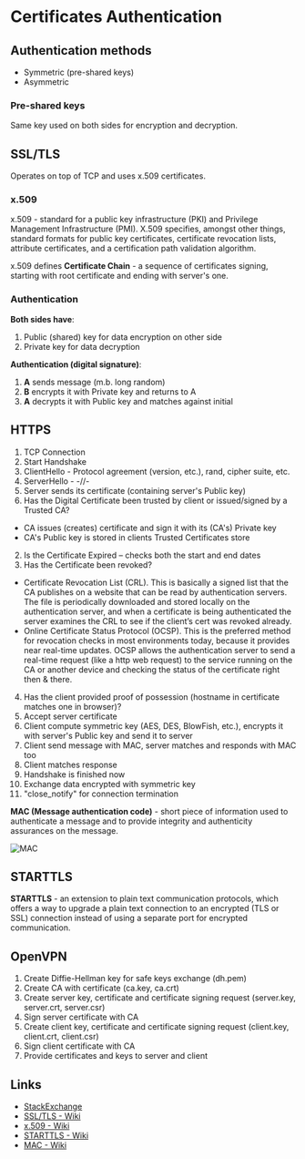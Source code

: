 # Certificates Authentication

## Authentication methods

* Symmetric (pre-shared keys)
* Asymmetric

### Pre-shared keys

Same key used on both sides for encryption and decryption.

## SSL/TLS

Operates on top of TCP and uses x.509 certificates.  

### x.509

x.509 - standard for a public key infrastructure (PKI) 
and Privilege Management Infrastructure (PMI). 
X.509 specifies, amongst other things, standard formats for public key certificates, 
certificate revocation lists, attribute certificates, 
and a certification path validation algorithm.  

x.509 defines **Certificate Chain** - 
a sequence of certificates signing, starting with root certificate 
and ending with server's one.  

### Authentication

**Both sides have**:

1. Public (shared) key for data encryption on other side
2. Private key for data decryption

**Authentication (digital signature)**:

1. **A** sends message (m.b. long random)
2. **B** encrypts it with Private key and returns to A
3. **A** decrypts it with Public key and matches against initial

## HTTPS

1. TCP Connection
2. Start Handshake
2. ClientHello - Protocol agreement (version, etc.), rand, cipher suite, etc.
3. ServerHello - -//-
3. Server sends its certificate (containing server's Public key)
1. Has the Digital Certificate been trusted by client or issued/signed by a Trusted CA?

  * CA issues (creates) certificate and sign it with its (CA's) Private key 
  * CA's Public key is stored in clients Trusted Certificates store

2. Is the Certificate Expired – checks both the start and end dates
3. Has the Certificate been revoked?

  * Certificate Revocation List (CRL). 
    This is basically a signed list that the CA publishes on a website 
    that can be read by authentication servers. 
    The file is periodically downloaded 
    and stored locally on the authentication server, 
    and when a certificate is being authenticated 
    the server examines the CRL to see if the client’s cert was revoked already. 
  * Online Certificate Status Protocol (OCSP). 
    This is the preferred method for revocation checks in most environments today, 
    because it provides near real-time updates. 
    OCSP allows the authentication server to send a real-time request 
    (like a http web request) to the  service running on the CA 
    or another device and checking the status of the certificate 
    right then & there. 

4. Has the client provided proof of possession 
  (hostname in certificate matches one in browser)?
5. Accept server certificate
6. Client compute symmetric key (AES, DES, BlowFish, etc.), 
  encrypts it with server's Public key and send it to server
7. Client send message with MAC, server matches and responds with MAC too
8. Client matches response
9. Handshake is finished now
6. Exchange data encrypted with symmetric key
7. "close_notify" for connection termination

**MAC (Message authentication code)** - 
short piece of information used to authenticate a message and 
to provide integrity and authenticity assurances on the message.  

![MAC](https://en.wikipedia.org/wiki/File:MAC.svg)

## STARTTLS

**STARTTLS** - 
an extension to plain text communication protocols, 
which offers a way to upgrade a plain text connection 
to an encrypted (TLS or SSL) connection 
instead of using a separate port for encrypted communication.  

## OpenVPN

1. Create Diffie-Hellman key for safe keys exchange (dh.pem)
2. Create CA with certificate (ca.key, ca.crt)
3. Create server key, certificate and certificate signing request 
  (server.key, server.crt, server.csr)
4. Sign server certificate with CA
5. Create client key, certificate and certificate signing request 
  (client.key, client.crt, client.csr)
6. Sign client certificate with CA
7. Provide certificates and keys to server and client

## Links

* [StackExchange](http://security.stackexchange.com/questions/20803/how-does-ssl-tls-work)
* [SSL/TLS - Wiki](https://en.wikipedia.org/wiki/Transport_Layer_Security)
* [x.509 - Wiki](https://en.wikipedia.org/wiki/X.509)
* [STARTTLS - Wiki](https://en.wikipedia.org/wiki/STARTTLS)
* [MAC - Wiki](https://en.wikipedia.org/wiki/Message_authentication_code)
